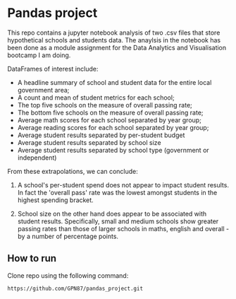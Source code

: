 # Pandas project
This repo contains a jupyter notebook analysis of two .csv files that store hypothetical schools and students data. The anaylsis in the notebook has been done as a module assignment for the Data Analytics and Visualisation bootcamp I am doing.

DataFrames of interest include: 

- A headline summary of school and student data for the entire local government area;
- A count and mean of student metrics for each school;
- The top five schools on the measure of overall passing rate;
- The bottom five schools on the measure of overall passing rate;
- Average math scores for each school separated by year group;
- Average reading scores for each school separated by year group;
- Average student results separated by per-student budget
- Average student results separated by school size
- Average student results separated by school type (government or independent)

From these extrapolations, we can conclude:

1. A school's per-student spend does not appear to impact student results. In fact the 'overall pass' rate was the lowest amongst students in the highest spending bracket.

2. School size on the other hand does appear to be associated with student results. Specifically, small and medium schools show greater passing rates than those of larger schools in maths, english and overall - by a number of percentage points.

## How to run
Clone repo using the following command:
```
https://github.com/GPN87/pandas_project.git
```

